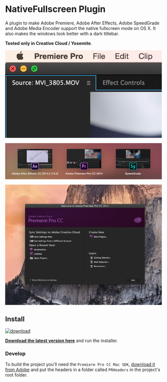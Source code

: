# NativeFullscreen Plugin

A plugin to make Adobe Premiere, Adobe After Effects, Adobe SpeedGrade and Adobe Media Encoder support the native fullscreen mode on OS X. It also makes the windows look better with a dark titlebar.

**Tested only in Creative Cloud / Yosemite**.

![screenshot](https://raw.githubusercontent.com/insidegui/AdobeNativeFullscreen/master/Screenshots/fullscreen_detail.png)

![screenshot2](https://raw.githubusercontent.com/insidegui/AdobeNativeFullscreen/master/Screenshots/fullscreen.png)

![screenshot3](https://raw.githubusercontent.com/insidegui/AdobeNativeFullscreen/master/Screenshots/welcome_window.png)

## Install

[![download](http://cl.ly/image/3i421V2s0j2W/downloadbutton.png)](https://github.com/insidegui/AdobeNativeFullscreen/blob/master/releases/AdobeNativeFullscreen_latest.zip?raw=true)

**[Download the latest version here](https://github.com/insidegui/AdobeNativeFullscreen/blob/master/releases/AdobeNativeFullscreen_latest.zip?raw=true)** and run the installer.

### Develop

To build the project you'll need the `Premiere Pro CC Mac SDK`, [download it from Adobe](http://www.adobe.com/devnet/premiere/sdk/cc.html) and put the headers in a folder called `PRHeaders` in the project's root folder.